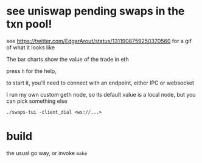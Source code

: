# see uniswap pending swaps in the txn pool!

see https://twitter.com/EdgarArout/status/1311908759250370560 for a gif of what it looks like

The bar charts show the value of the trade in eth

press `h` for the help,

to start it, you'll need to connect with an endpoint, either IPC or websocket

I run my own custom geth node, so its default value is a local node, but you can pick something else

```
./swaps-tui -client_dial <ws://...>
```

# build

the usual go way, or invoke `make`
